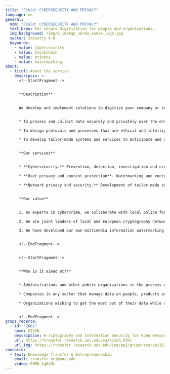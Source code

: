 ```yaml
---
title: "Field: CYBERSECURITY AND PRIVACY"
language: en
general:
  nom: "Field: CYBERSECURITY AND PRIVACY"
  text_breu: For secure digitization for people and organizations.
  img_background: /img/a_imatge_verda_sense_logo.jpg
  sector: Industry 4.0
  keywords:
    - value: Cybersecurity
    - value: blockchain
    - value: privacy
    - value: watermarking
about:
  - titol: About the service
    descripcio: >-
      <!--StartFragment-->


      **Description**


      We develop and implement solutions to digitize your company or service with the security and privacy of your and your customers' data as our main priority. In order to do this, we create advanced encryption and blockchain technology solutions. Our aim is:


      * To process and collect data securely and privately over the entire production and service chain.

      * To design protocols and processes that are ethical and intelligent and observe the privacy of data in order to optimize time and resources in your organization's digital management.

      * To develop tailor-made systems and services to anticipate and address threats in electronic communications and public digital information systems.


      **Our services**


      * **Cybersecurity.** Prevention, detection, investigation and creation of tools in response to incidents or threats on electronic communication networks and public information systems.

      * **User privacy and content protection**. Watermarking and encryption systems for the secure storage and transmission of multimedia information and data.

      * **Network privacy and security.** Development of tailor-made solutions based on network type (e.g. peer-to-peer, ad hoc, sensors and RFID, online social or vehicular networks, IoT, etc.).


      **Our value**


      1. As experts in cybercrime, we collaborate with local police forces (EUROPOL) in this field.

      2. We are joint leaders of local and European cryptography networks.

      3. We have developed our own multimedia information watermarking system against piracy that is robust and imperceptible and does not affect data transfers.


      <!--EndFragment-->


      <!--StartFragment-->


      **Who is it aimed at?**


      * Administrations and other public organizations in the process of digitizing their services. 

      * Companies in any sector that manage data on people, products and industrial processes requiring protection, such as private customer data or intellectual property and rights management.

      * Organizations wishing to get the most out of their data while observing the most stringent security and privacy standards. 


      <!--EndFragment-->
grups_recerca:
  - id: "2602"
    name: KISON
    description: K-riptography and Information Security for Open Networks
    url: https://transfer.research.uoc.edu/ca/kison.html
    url_img: https://transfer.research.uoc.edu/img/api/grupsrecerca/26/image/1594286715997
contacte:
  - text: Knowledge Transfer & Entrepreneurship
    email: transfer_ari@uoc.edu
    video: F9MD_IgBiMc
---
```

